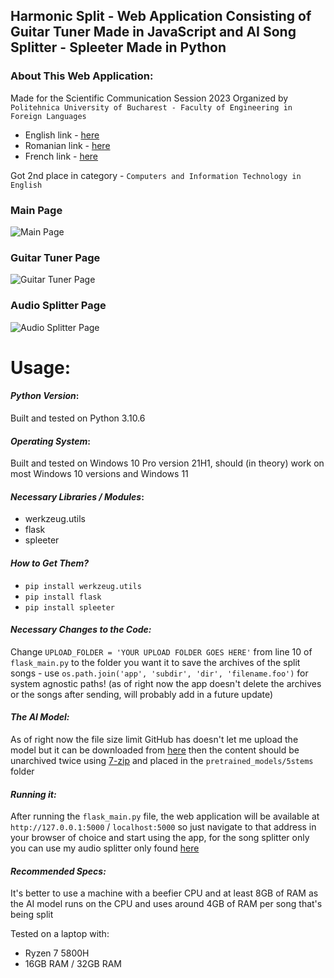 ## Harmonic Split - Web Application Consisting of Guitar Tuner Made in JavaScript and AI Song Splitter - Spleeter Made in Python
### About This Web Application:
Made for the Scientific Communication Session 2023 Organized by `Politehnica University of Bucharest - Faculty of Engineering in Foreign Languages`
- English link - [here](http://fils.upb.ro/en/scientific-communication-session/)
- Romanian link - [here](http://fils.upb.ro/ro/sesiune-comunicari-stiintifice/)
- French link - [here](http://fils.upb.ro/fr/seance-de-communication-scientifique/)

Got 2nd place in category - `Computers and Information Technology in English`
### Main Page
![Main Page](https://github.com/AurasV/Guitar-Tuner-and-AI-Song-Splitter-Web-Application/assets/80701407/d376a008-55f3-455a-bed0-8fdcef5abecc)
### Guitar Tuner Page
![Guitar Tuner Page](https://github.com/AurasV/Guitar-Tuner-and-AI-Song-Splitter-Web-Application/assets/80701407/dfc60c7e-4991-4d7d-b89e-a80fccfa827d)
### Audio Splitter Page
![Audio Splitter Page](https://github.com/AurasV/Guitar-Tuner-and-AI-Song-Splitter-Web-Application/assets/80701407/ac041b48-eb03-448c-bd2c-63842e47eb6f)

# Usage:
#### *Python Version*:
Built and tested on Python 3.10.6
#### *Operating System*:
Built and tested on Windows 10 Pro version 21H1, should (in theory) work on most Windows 10 versions and Windows 11 
#### *Necessary Libraries / Modules*:
- werkzeug.utils
- flask
- spleeter
#### *How to Get Them?*
- `pip install werkzeug.utils`
- `pip install flask`
- `pip install spleeter`
#### *Necessary Changes to the Code:*
Change `UPLOAD_FOLDER = 'YOUR UPLOAD FOLDER GOES HERE'` from line 10 of `flask_main.py` to the folder you want it to save the archives of the split songs - use `os.path.join('app', 'subdir', 'dir', 'filename.foo')` for system agnostic paths!  (as of right now the app doesn't delete the archives or the songs after sending, will probably add in a future update)
#### *The AI Model:*
As of right now the file size limit GitHub has doesn't let me upload the model but it can be downloaded from [here](https://github.com/deezer/spleeter/releases/download/v1.4.0/5stems.tar.gz) then the content should be unarchived twice using [7-zip](https://www.7-zip.org/) and placed in the `pretrained_models/5stems` folder
#### *Running it:*
After running the `flask_main.py` file, the web application will be available at `http://127.0.0.1:5000` / `localhost:5000` so just navigate to that address in your browser of choice and start using the app, for the song splitter only you can use my audio splitter only found [here](https://github.com/AurasV/Audio-Splitter)
#### *Recommended Specs:*
It's better to use a machine with a beefier CPU and at least 8GB of RAM as the AI model runs on the CPU and uses around 4GB of RAM per song that's being split

Tested on a laptop with:
- Ryzen 7 5800H
- 16GB RAM / 32GB RAM


